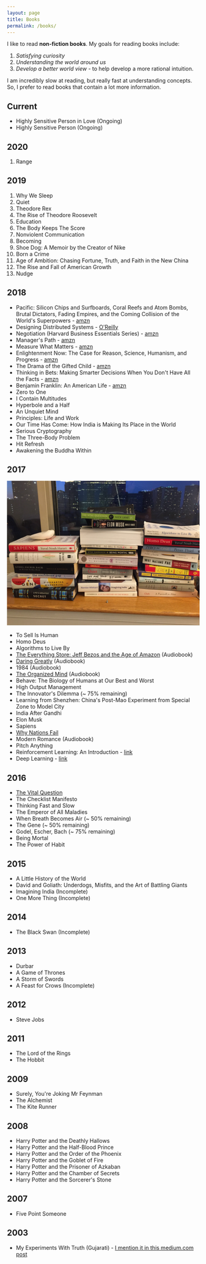 ```yaml
---
layout: page
title: Books
permalink: /books/
---
```


I like to read **non-fiction books**. My goals for reading books include:

1. *Satisfying curiosity*
1. *Understanding the world around us*
1. *Develop a better world view* - to help develop a more rational intuition.

I am incredibly slow at reading, but really fast at understanding concepts. So, I prefer to read books that contain
a lot more information.

## Current

* Highly Sensitive Person in Love (Ongoing)
* Highly Sensitive Person (Ongoing)

## 2020

1. Range

## 2019

1. Why We Sleep
1. Quiet
1. Theodore Rex
1. The Rise of Theodore Roosevelt
1. Education
1. The Body Keeps The Score
1. Nonviolent Communication
1. Becoming
1. Shoe Dog: A Memoir by the Creator of Nike
1. Born a Crime
1. Age of Ambition: Chasing Fortune, Truth, and Faith in the New China
1. The Rise and Fall of American Growth
1. Nudge

## 2018

* Pacific: Silicon Chips and Surfboards, Coral Reefs and Atom Bombs, Brutal Dictators, Fading Empires, and the Coming Collision of the World's Superpowers - [amzn](https://www.amazon.com/Pacific-Silicon-Surfboards-Dictators-Empires/dp/0062315420)
* Designing Distributed Systems - [O'Reilly](http://shop.oreilly.com/product/0636920072768.do)
* Negotiation (Harvard Business Essentials Series) - [amzn](https://www.amazon.com/Negotiation-Harvard-Business-Essentials-Michael/dp/1591391113)
* Manager's Path - [amzn](https://www.amazon.com/Managers-Path-Leaders-Navigating-Growth/dp/1491973897)
* Measure What Matters - [amzn](https://www.amazon.com/Measure-What-Matters-Google-Foundation/dp/0525536221)
* Enlightenment Now: The Case for Reason, Science, Humanism, and Progress - [amzn](https://www.amazon.com/Enlightenment-Now-Science-Humanism-Progress/dp/0525427570)
* The Drama of the Gifted Child - [amzn](https://www.amazon.com/Drama-Gifted-Child-Search-Revised/dp/0465016901)
* Thinking in Bets: Making Smarter Decisions When You Don't Have All the Facts - [amzn](https://www.amazon.com/Thinking-Bets-Making-Smarter-Decisions/dp/0735216355)
* Benjamin Franklin: An American Life - [amzn](https://www.amazon.com/Benjamin-Franklin-American-Walter-Isaacson/dp/074325807X)
* Zero to One
* I Contain Multitudes
* Hyperbole and a Half
* An Unquiet Mind
* Principles: Life and Work
* Our Time Has Come: How India is Making Its Place in the World
* Serious Cryptography
* The Three-Body Problem
* Hit Refresh
* Awakening the Buddha Within

## 2017

![Book collection in 2017](/assets/books-2017.JPG)

* To Sell Is Human
* Homo Deus
* Algorithms to Live By
* [The Everything Store: Jeff Bezos and the Age of Amazon](/books/everything_store) (Audiobook)
* [Daring Greatly](/books/daring_greatly) (Audiobook)
* 1984 (Audiobook)
* [The Organized Mind](/books/organized_mind) (Audiobook)
* Behave: The Biology of Humans at Our Best and Worst
* High Output Management
* The Innovator's Dilemma (~ 75% remaining)
* Learning from Shenzhen: China's Post-Mao Experiment from Special Zone to Model City
* India After Gandhi
* Elon Musk
* Sapiens
* [Why Nations Fail](/books/why_nations_fail)
* Modern Romance (Audiobook)
* Pitch Anything
* Reinforcement Learning: An Introduction - [link](http://incompleteideas.net/book/the-book-2nd.html)
* Deep Learning - [link](https://www.deeplearningbook.org/)

## 2016

* [The Vital Question](/books/vital_question)
* The Checklist Manifesto
* Thinking Fast and Slow
* The Emperor of All Maladies
* When Breath Becomes Air (~ 50% remaining)
* The Gene (~ 50% remaining)
* Godel, Escher, Bach (~ 75% remaining)
* Being Mortal
* The Power of Habit

## 2015

* A Little History of the World
* David and Goliath: Underdogs, Misfits, and the Art of Battling Giants
* Imagining India (Incomplete)
* One More Thing (Incomplete)

## 2014

* The Black Swan (Incomplete)

## 2013

* Durbar
* A Game of Thrones
* A Storm of Swords
* A Feast for Crows (Incomplete)

## 2012

* Steve Jobs

## 2011

* The Lord of the Rings
* The Hobbit

## 2009

* Surely, You're Joking Mr Feynman
* The Alchemist
* The Kite Runner

## 2008

* Harry Potter and the Deathly Hallows
* Harry Potter and the Half-Blood Prince
* Harry Potter and the Order of the Phoenix
* Harry Potter and the Goblet of Fire
* Harry Potter and the Prisoner of Azkaban
* Harry Potter and the Chamber of Secrets
* Harry Potter and the Sorcerer's Stone

## 2007

* Five Point Someone

## 2003

* My Experiments With Truth (Gujarati) - [I mention it in this medium.com post](https://medium.com/@hardikp/how-gandhi-brought-changes-in-himself-and-his-followers-1c1bed51c6aa)
